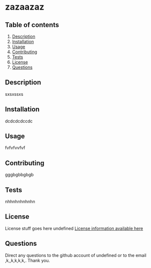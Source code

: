 # zazaazaz

  ## Table of contents
  1. [Description](#description)
  2. [Installation](#installation)
  3. [Usage](#usage)
  4. [Contributing](#contributing)
  5. [Tests](#tests)
  6. [License](#license)
  7. [Questions](#Questions)

  ## Description
  sxsxssxs
  ## Installation
  dcdcdcdccdc
  ## Usage
  fvfvfvvfvf
  ## Contributing
  gggbgbbgbgb
  ## Tests
  nhhnhnhnhnhn
  ## License
  License stuff goes here
  undefined
  [License information available here](undefined)
  ## Questions
  Direct any questions to the github account of undefined or to the email ,k,,k,k,k,k,. Thank you.
